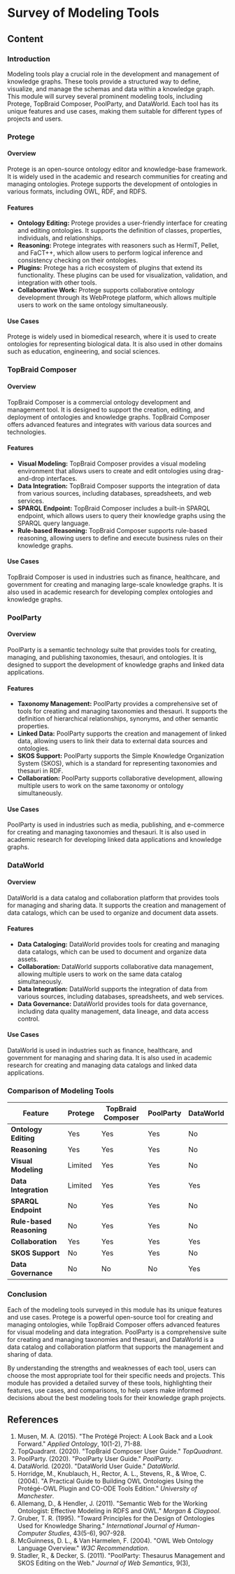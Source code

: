# Survey of Modeling Tools

## Content

### Introduction

Modeling tools play a crucial role in the development and management of knowledge graphs. These tools provide a structured way to define, visualize, and manage the schemas and data within a knowledge graph. This module will survey several prominent modeling tools, including Protege, TopBraid Composer, PoolParty, and DataWorld. Each tool has its unique features and use cases, making them suitable for different types of projects and users.

### Protege

#### Overview

Protege is an open-source ontology editor and knowledge-base framework. It is widely used in the academic and research communities for creating and managing ontologies. Protege supports the development of ontologies in various formats, including OWL, RDF, and RDFS.

#### Features

- **Ontology Editing:** Protege provides a user-friendly interface for creating and editing ontologies. It supports the definition of classes, properties, individuals, and relationships.
- **Reasoning:** Protege integrates with reasoners such as HermiT, Pellet, and FaCT++, which allow users to perform logical inference and consistency checking on their ontologies.
- **Plugins:** Protege has a rich ecosystem of plugins that extend its functionality. These plugins can be used for visualization, validation, and integration with other tools.
- **Collaborative Work:** Protege supports collaborative ontology development through its WebProtege platform, which allows multiple users to work on the same ontology simultaneously.

#### Use Cases

Protege is widely used in biomedical research, where it is used to create ontologies for representing biological data. It is also used in other domains such as education, engineering, and social sciences.

### TopBraid Composer

#### Overview

TopBraid Composer is a commercial ontology development and management tool. It is designed to support the creation, editing, and deployment of ontologies and knowledge graphs. TopBraid Composer offers advanced features and integrates with various data sources and technologies.

#### Features

- **Visual Modeling:** TopBraid Composer provides a visual modeling environment that allows users to create and edit ontologies using drag-and-drop interfaces.
- **Data Integration:** TopBraid Composer supports the integration of data from various sources, including databases, spreadsheets, and web services.
- **SPARQL Endpoint:** TopBraid Composer includes a built-in SPARQL endpoint, which allows users to query their knowledge graphs using the SPARQL query language.
- **Rule-based Reasoning:** TopBraid Composer supports rule-based reasoning, allowing users to define and execute business rules on their knowledge graphs.

#### Use Cases

TopBraid Composer is used in industries such as finance, healthcare, and government for creating and managing large-scale knowledge graphs. It is also used in academic research for developing complex ontologies and knowledge graphs.

### PoolParty

#### Overview

PoolParty is a semantic technology suite that provides tools for creating, managing, and publishing taxonomies, thesauri, and ontologies. It is designed to support the development of knowledge graphs and linked data applications.

#### Features

- **Taxonomy Management:** PoolParty provides a comprehensive set of tools for creating and managing taxonomies and thesauri. It supports the definition of hierarchical relationships, synonyms, and other semantic properties.
- **Linked Data:** PoolParty supports the creation and management of linked data, allowing users to link their data to external data sources and ontologies.
- **SKOS Support:** PoolParty supports the Simple Knowledge Organization System (SKOS), which is a standard for representing taxonomies and thesauri in RDF.
- **Collaboration:** PoolParty supports collaborative development, allowing multiple users to work on the same taxonomy or ontology simultaneously.

#### Use Cases

PoolParty is used in industries such as media, publishing, and e-commerce for creating and managing taxonomies and thesauri. It is also used in academic research for developing linked data applications and knowledge graphs.

### DataWorld

#### Overview

DataWorld is a data catalog and collaboration platform that provides tools for managing and sharing data. It supports the creation and management of data catalogs, which can be used to organize and document data assets.

#### Features

- **Data Cataloging:** DataWorld provides tools for creating and managing data catalogs, which can be used to document and organize data assets.
- **Collaboration:** DataWorld supports collaborative data management, allowing multiple users to work on the same data catalog simultaneously.
- **Data Integration:** DataWorld supports the integration of data from various sources, including databases, spreadsheets, and web services.
- **Data Governance:** DataWorld provides tools for data governance, including data quality management, data lineage, and data access control.

#### Use Cases

DataWorld is used in industries such as finance, healthcare, and government for managing and sharing data. It is also used in academic research for creating and managing data catalogs and linked data applications.

### Comparison of Modeling Tools

| Feature                | Protege                  | TopBraid Composer       | PoolParty               | DataWorld               |
|------------------------|---------------------------|--------------------------|-------------------------|-------------------------|
| **Ontology Editing**   | Yes                      | Yes                      | Yes                     | No                      |
| **Reasoning**          | Yes                      | Yes                      | Yes                     | No                      |
| **Visual Modeling**    | Limited                  | Yes                      | Yes                     | No                      |
| **Data Integration**   | Limited                  | Yes                      | Yes                     | Yes                     |
| **SPARQL Endpoint**    | No                       | Yes                      | Yes                     | No                      |
| **Rule-based Reasoning** | No                   | Yes                      | Yes                     | No                      |
| **Collaboration**      | Yes                      | Yes                      | Yes                     | Yes                     |
| **SKOS Support**       | No                       | Yes                      | Yes                     | No                      |
| **Data Governance**    | No                       | No                       | No                      | Yes                     |

### Conclusion

Each of the modeling tools surveyed in this module has its unique features and use cases. Protege is a powerful open-source tool for creating and managing ontologies, while TopBraid Composer offers advanced features for visual modeling and data integration. PoolParty is a comprehensive suite for creating and managing taxonomies and thesauri, and DataWorld is a data catalog and collaboration platform that supports the management and sharing of data.

By understanding the strengths and weaknesses of each tool, users can choose the most appropriate tool for their specific needs and projects. This module has provided a detailed survey of these tools, highlighting their features, use cases, and comparisons, to help users make informed decisions about the best modeling tools for their knowledge graph projects.

## References

1. Musen, M. A. (2015). "The Protégé Project: A Look Back and a Look Forward." *Applied Ontology*, 10(1-2), 71-88.
2. TopQuadrant. (2020). "TopBraid Composer User Guide." *TopQuadrant*.
3. PoolParty. (2020). "PoolParty User Guide." *PoolParty*.
4. DataWorld. (2020). "DataWorld User Guide." *DataWorld*.
5. Horridge, M., Knublauch, H., Rector, A. L., Stevens, R., & Wroe, C. (2004). "A Practical Guide to Building OWL Ontologies Using the Protégé-OWL Plugin and CO-ODE Tools Edition." *University of Manchester*.
6. Allemang, D., & Hendler, J. (2011). "Semantic Web for the Working Ontologist: Effective Modeling in RDFS and OWL." *Morgan & Claypool*.
7. Gruber, T. R. (1995). "Toward Principles for the Design of Ontologies Used for Knowledge Sharing." *International Journal of Human-Computer Studies*, 43(5-6), 907-928.
8. McGuinness, D. L., & Van Harmelen, F. (2004). "OWL Web Ontology Language Overview." *W3C Recommendation*.
9. Stadler, R., & Decker, S. (2011). "PoolParty: Thesaurus Management and SKOS Editing on the Web." *Journal of Web Semantics*, 9(3),
